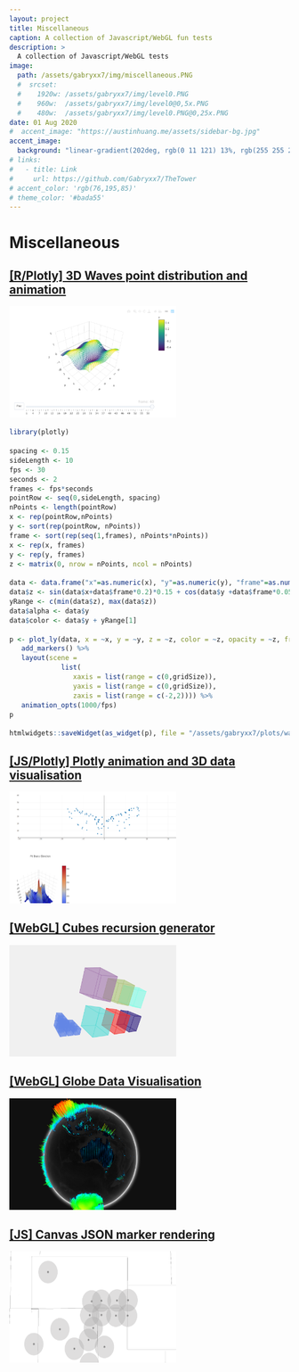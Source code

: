 ```yaml
---
layout: project
title: Miscellaneous
caption: A collection of Javascript/WebGL fun tests
description: >
  A collection of Javascript/WebGL tests
image: 
  path: /assets/gabryxx7/img/miscellaneous.PNG
  #  srcset:
  #    1920w: /assets/gabryxx7/img/level0.PNG
  #    960w:  /assets/gabryxx7/img/level0@0,5x.PNG
  #    480w:  /assets/gabryxx7/img/level0.PNG@0,25x.PNG
date: 01 Aug 2020
#  accent_image: "https://austinhuang.me/assets/sidebar-bg.jpg"
accent_image: 
  background: "linear-gradient(202deg, rgb(0 11 121) 13%, rgb(255 255 255) 87%)"
# links:
#   - title: Link
#     url: https://github.com/Gabryxx7/TheTower
# accent_color: 'rgb(76,195,85)'
# theme_color: '#bada55'
---
```

# Miscellaneous

## [[R/Plotly]  3D Waves point distribution and animation](/assets/gabryxx7/html/r_plotly_wave.html)

<img src='/assets/gabryxx7/img/r_wave_screenshot.PNG'  width='300' height='200' />


~~~R 
library(plotly)

spacing <- 0.15
sideLength <- 10
fps <- 30
seconds <- 2
frames <- fps*seconds
pointRow <- seq(0,sideLength, spacing)
nPoints <- length(pointRow)
x <- rep(pointRow,nPoints)
y <- sort(rep(pointRow, nPoints))
frame <- sort(rep(seq(1,frames), nPoints*nPoints))
x <- rep(x, frames)
y <- rep(y, frames)
z <- matrix(0, nrow = nPoints, ncol = nPoints)

data <- data.frame("x"=as.numeric(x), "y"=as.numeric(y), "frame"=as.numeric(frame))
data$z <- sin(data$x+data$frame*0.2)*0.15 + cos(data$y +data$frame*0.05)*0.35
yRange <- c(min(data$z), max(data$z))
data$alpha <- data$y
data$color <- data$y + yRange[1]

p <- plot_ly(data, x = ~x, y = ~y, z = ~z, color = ~z, opacity = ~z, frame=~frame, marker = list(size = 1.4)) %>%
   add_markers() %>%
   layout(scene = 
             list(
                xaxis = list(range = c(0,gridSize)),
                yaxis = list(range = c(0,gridSize)),
                zaxis = list(range = c(-2,2)))) %>%
   animation_opts(1000/fps)
p

htmlwidgets::saveWidget(as_widget(p), file = "/assets/gabryxx7/plots/wave.html", selfcontained = TRUE)
~~~

## [[JS/Plotly] Plotly animation and 3D data visualisation](/assets/gabryxx7/html/plotly.html)

<img src='/assets/gabryxx7/img/plotly_test.PNG'  width='300' height='200'/>


## [[WebGL] Cubes recursion generator](/assets/gabryxx7/html/cubes.html)

<img src='/assets/gabryxx7/img/cubes_webgl.PNG'  width='300' height='200'/>


## [[WebGL] Globe Data Visualisation](/assets/gabryxx7/html/globe.html)

<img src='/assets/gabryxx7/img/miscellaneous.PNG'  width='300' height='200'/>


## [[JS] Canvas JSON marker rendering](/assets/gabryxx7/html/map_markers.html)

<img src='/assets/gabryxx7/img/canvas-markers.PNG'  width='300' height='200'/>
